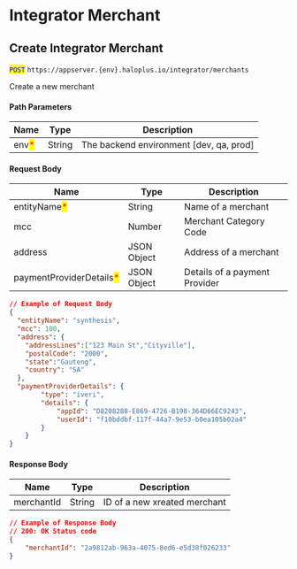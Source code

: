 # Integrator Merchant



## Create Integrator Merchant

<mark style="color:blue;">`POST`</mark> `https://appserver.{env}.haloplus.io/integrator/merchants`

Create a new merchant

#### Path Parameters

| Name                                  | Type   | Description                              |
| ------------------------------------- | ------ | ---------------------------------------- |
| env<mark style="color:red;">\*</mark> | String | The backend environment \[dev, qa, prod] |

#### Request Body

| Name                                                     | Type        | Description                   |
| -------------------------------------------------------- | ----------- | ----------------------------- |
| entityName<mark style="color:red;">\*</mark>             | String      | Name of a merchant            |
| mcc                                                      | Number      | Merchant Category Code        |
| address                                                  | JSON Object | Address of a merchant         |
| paymentProviderDetails<mark style="color:red;">\*</mark> | JSON Object | Details of a payment Provider |

```json
// Example of Request Body
{
  "entityName": "synthesis",
  "mcc": 100,
  "address": {
    "addressLines":["123 Main St","Cityville"],
    "postalCode": "2000",
    "state":"Gauteng",
    "country": "SA"
  },
  "paymentProviderDetails": {
        "type": "iveri",
        "details": {
            "appId": "D8208288-E869-4726-B198-364D66EC9243",
            "userId": "f10bddbf-117f-44a7-9e53-b0ea105b02a4"
        }
    }
}
```

#### Response Body

| Name       | Type   | Description                  |
| ---------- | ------ | ---------------------------- |
| merchantId | String | ID of a new xreated merchant |

```json
// Example of Response Body
// 200: OK Status code
{
    "merchantId": "2a9812ab-963a-4075-8ed6-e5d38f026233"
}
```

